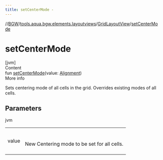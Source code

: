 ```yaml
---
title: setCenterMode -
---
```

//[BGW](../../../index.md)/[tools.aqua.bgw.elements.layoutviews](../index.md)/[GridLayoutView](index.md)/[setCenterMode](set-center-mode.md)



# setCenterMode  
[jvm]  
Content  
fun [setCenterMode](set-center-mode.md)(value: [Alignment](../../tools.aqua.bgw.core/-alignment/index.md))  
More info  


Sets centering mode of all cells in the grid. Overrides existing modes of all cells.



## Parameters  
  
jvm  
  
| | |
|---|---|
| <a name="tools.aqua.bgw.elements.layoutviews/GridLayoutView/setCenterMode/#tools.aqua.bgw.core.Alignment/PointingToDeclaration/"></a>value| <a name="tools.aqua.bgw.elements.layoutviews/GridLayoutView/setCenterMode/#tools.aqua.bgw.core.Alignment/PointingToDeclaration/"></a><br><br>New Centering mode to be set for all cells.<br><br>|
  
  



